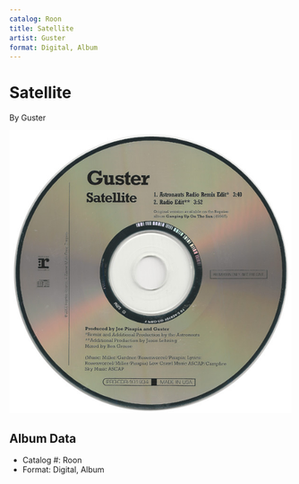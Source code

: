 ```yaml
---
catalog: Roon
title: Satellite
artist: Guster
format: Digital, Album
---
```


# Satellite

By Guster

![](../../assets/albumcovers/Guster-Satellite.png)

## Album Data

- Catalog #: Roon
- Format: Digital, Album

